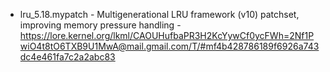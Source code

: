 - lru_5.18.mypatch - Multigenerational LRU framework (v10) patchset, improving memory pressure handling - https://lore.kernel.org/lkml/CAOUHufbaPR3H2KcYywCf0ycFWh=2Nf1PwiO4t8tO6TXB9U1MwA@mail.gmail.com/T/#mf4b428786189f6926a743dc4e461fa7c2a2abc83
